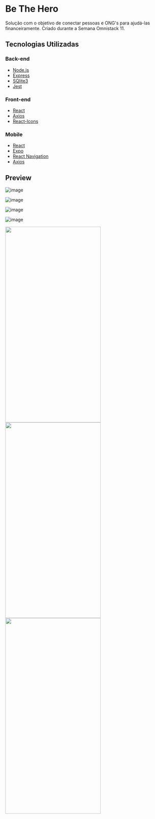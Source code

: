 # Be The Hero
Solução com o objetivo de conectar pessoas e ONG's para ajudá-las financeiramente. Criado durante a Semana Omnistack 11.

##  Tecnologias Utilizadas
### Back-end
- [Node.js](https://nodejs.org/en/) 
- [Express](https://expressjs.com/pt-br/)
- [SQlite3](https://www.sqlite.org/index.html)
- [Jest](https://jestjs.io/)

### Front-end
- [React](https://pt-br.reactjs.org/)
- [Axios](https://github.com/axios/axios)
- [React-Icons](https://react-icons.netlify.com/#/)

### Mobile
- [React](https://pt-br.reactjs.org/)
- [Expo](https://expo.io/)
- [React Navigation](https://reactnavigation.org/)
- [Axios](https://github.com/axios/axios)

## Preview
![image](https://user-images.githubusercontent.com/37751297/78619618-26194e00-7854-11ea-8eb2-259689b7209c.png)

![image](https://user-images.githubusercontent.com/37751297/78619737-8dcf9900-7854-11ea-8dcd-1e7dcdb3c905.png)

![image](https://user-images.githubusercontent.com/37751297/78619694-5fea5480-7854-11ea-8681-76ed1f7d7a91.png)

![image](https://user-images.githubusercontent.com/37751297/78619715-7a243280-7854-11ea-9890-0e918b7aaeef.png)

<img src="https://user-images.githubusercontent.com/37751297/78619911-fdde1f00-7854-11ea-9203-a167242a359a.png" width="300" height="615"><img src="https://user-images.githubusercontent.com/37751297/78621058-02f09d80-7858-11ea-9c22-0455964df1a5.png" width="300" height="615"> <img src="https://user-images.githubusercontent.com/37751297/78620192-b1471380-7855-11ea-96d5-a7ea57fa884c.jpg" width="300" height="615">
